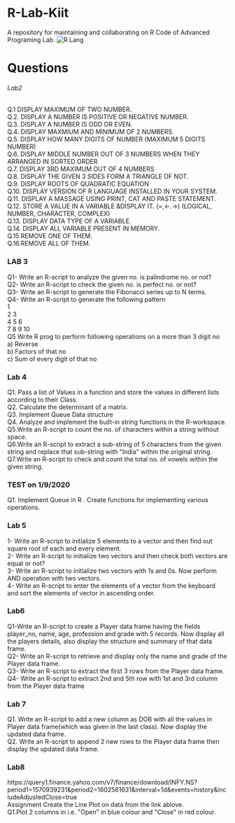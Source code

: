 # R-Lab-Kiit
A repository for maintaining and collaborating on R Code of Advanced Programing Lab. 
![R Lang](https://miro.medium.com/max/700/1*ZD3KZIlKNZtgVKw-3JFUwQ.jpeg)


<h1>Questions</h1>	
<p>
<h6>Lab2</h6>
Q.1	DISPLAY MAXIMUM OF TWO NUMBER.<br>
Q.2.	DISPLAY A NUMBER IS POSITIVE OR NEGATIVE NUMBER.<br>
Q.3.	DISPLAY A NUMBER IS ODD OR EVEN.<br>
Q.4.	DISPLAY MAXMIUM AND MINIMUM OF 2 NUMBERS.<br>
Q.5. 	DISPLAY HOW MANY DIGITS OF NUMBER (MAXIMUM 5 DIGITS NUMBER)<br>
Q.6. 	DISPLAY MIDDLE NUMBER OUT OF 3 NUMBERS WHEN THEY ARRANGED IN SORTED ORDER<br>
Q.7.	DISPLAY 3RD MAXIMUM OUT OF 4 NUMBERS<br>
Q.8. 	DISPLAY THE GIVEN 3 SIDES FORM A TRIANGLE OF NOT.<br>
Q.9.	DISPLAY ROOTS OF QUADRATIC EQUATION<br>
Q.10.	DISPLAY VERSION OF R LANGUAGE INSTALLED IN YOUR SYSTEM.<br>
Q.11.	DISPLAY A MASSAGE USING PRINT, CAT AND PASTE STATEMENT.	<br>
Q.12.	STORE A VALUE IN A VARIABLE &DISPLAY IT. (=,<-.->) (LOGICAL, NUMBER, CHARACTER, COMPLEX)<br>
Q.13.	DISPLAY DATA TYPE OF A VARIABLE.<br>
Q.14.	DISPLAY ALL VARIABLE PRESENT IN MEMORY.<br>
Q.15	REMOVE ONE OF THEM.<br>
Q.16.REMOVE ALL OF THEM.<br>


<p>
<h3>LAB 3</h3>
<p>
Q1- Write an R-script to analyze the given no. is palindrome no. or not?<br>
Q2- Write an R-script to check the given no. is perfect no. or not?<br>
Q3- Write an R-script to generate the Fibonacci series up to N terms.<br>
Q4- Write an R-script to generate the following pattern<br>
	1<br>
	2  3<br>
	4  5  6<br>
	7  8  9  10<br>
Q5 Write R prog to perform following operations on a more than 3 digit no<br>
a) Reverse<br>
b) Factors of that no<br>
c) Sum of every digit of that no<br>
<p>
<h3>Lab 4</h3>
<p>
Q1. Pass a list of Values in a function and store the values in different lists according to their Class.<br>
Q2. Calculate the determinant of a matrix.<br>
Q3. Implement Queue Data structure<br>
Q4. Analyze and implement the built-in string functions in the R-workspace.<br>
Q5.Write an R-script to count the no. of characters within a string without space.<br>
Q6.Write an R-script to extract a sub-string of 5 characters from the given string and replace that 	sub-string with "India" within the original string.<br>
Q7.Write an R-script to check and count the total no. of vowels within the given string.<br>
</p>

<h3>TEST on 1/9/2020 </h3>
<p>
Q1. Implement Queue  in R . Create functions for implementing various operations.

</p>
<p>
<h3>Lab 5</h3>
<p>
1- Write an R-script to initialize 5 elements to a vector and then find out square root of each and 	every element.<br>
2- Write an R-script to initialize two vectors and then check both vectors are equal or not?<br>
3- Write an R-script to initialize two vectors with 1s and 0s. Now perform AND operation with two vectors.<br>
4- Write an R-script to enter the elements of a vector from the keyboard and sort the elements of vector in ascending order.<br>
</p>
<h3>Lab6</h3>
<p>
Q1-Write an R-script to create a Player data frame having the fields player_no, name, age, 	profession and grade with 5 records. Now display all the players details, also display the 	structure and summary of that data frame.<br>
Q2- Write an R-script to retrieve and display only the name and grade of the Player data frame.<br>
Q3- Write an R-script to extract the first 3 rows from the Player data frame.<br>
Q4- Write an R-script to extract 2nd and 5th row with 1st and 3rd column from the Player data frame<br>
</p>
<h3>Lab 7</h3>
<p>
Q1. Write an R-script to add a new column as DOB with all the values in Player data frame(which was given in the last class). Now 	display the updated data frame.<br>
Q2. Write an R-script to append 2 new rows to the Player data frame then display the updated data frame.<br>
</p>
<h3>Lab8</h3>
<p>
https://query1.finance.yahoo.com/v7/finance/download/INFY.NS?period1=1570939231&period2=1602561631&interval=1d&events=history&includeAdjustedClose=true<br>
Assignment Create the Line Plot on data from the link ablove.<br>
Q1.Plot 2 columns in i.e. "Open" in blue colour and "Close" in red colour.
<br>
</p>